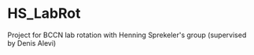 # HS_LabRot
Project for BCCN lab rotation with Henning Sprekeler's group (supervised by Denis Alevi)
